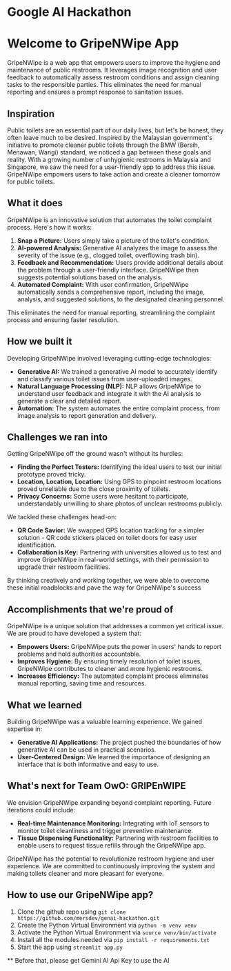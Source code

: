 # Google AI Hackathon

# Welcome to GripeNWipe App

GripeNWipe is a web app that empowers users to improve the hygiene and maintenance of public restrooms. It leverages image recognition and user feedback to automatically assess restroom conditions and assign cleaning tasks to the responsible parties. This eliminates the need for manual reporting and ensures a prompt response to sanitation issues.

## Inspiration

Public toilets are an essential part of our daily lives, but let's be honest, they often leave much to be desired. Inspired by the Malaysian government's initiative to promote cleaner public toilets through the BMW (Bersih, Menawan, Wangi) standard, we noticed a gap between these goals and reality. With a growing number of unhygienic restrooms in Malaysia and Singapore, we saw the need for a user-friendly app to address this issue. GripeNWipe empowers users to take action and create a cleaner tomorrow for public toilets.

## What it does

GripeNWipe is an innovative solution that automates the toilet complaint process. Here's how it works:

1.  **Snap a Picture:** Users simply take a picture of the toilet's condition.
2.  **AI-powered Analysis:** Generative AI analyzes the image to assess the severity of the issue (e.g., clogged toilet, overflowing trash bin).
3.  **Feedback and Recommendation:** Users provide additional details about the problem through a user-friendly interface. GripeNWipe then suggests potential solutions based on the analysis.
4.  **Automated Complaint:** With user confirmation, GripeNWipe automatically sends a comprehensive report, including the image, analysis, and suggested solutions, to the designated cleaning personnel.

This eliminates the need for manual reporting, streamlining the complaint process and ensuring faster resolution.

## How we built it

Developing GripeNWipe involved leveraging cutting-edge technologies:

- **Generative AI:** We trained a generative AI model to accurately identify and classify various toilet issues from user-uploaded images.
- **Natural Language Processing (NLP):** NLP allows GripeNWipe to understand user feedback and integrate it with the AI analysis to generate a clear and detailed report.
- **Automation:** The system automates the entire complaint process, from image analysis to report generation and delivery.

## Challenges we ran into

Getting GripeNWipe off the ground wasn't without its hurdles:

- **Finding the Perfect Testers:** Identifying the ideal users to test our initial prototype proved tricky.
- **Location, Location, Location:** Using GPS to pinpoint restroom locations proved unreliable due to the close proximity of toilets.
- **Privacy Concerns:** Some users were hesitant to participate, understandably unwilling to share photos of unclean restrooms publicly.

We tackled these challenges head-on:

- **QR Code Savior:** We swapped GPS location tracking for a simpler solution - QR code stickers placed on toilet doors for easy user identification.
- **Collaboration is Key:** Partnering with universities allowed us to test and improve GripeNWipe in real-world settings, with their permission to upgrade their restroom facilities.

By thinking creatively and working together, we were able to overcome these initial roadblocks and pave the way for GripeNWipe's success

## Accomplishments that we're proud of

GripeNWipe is a unique solution that addresses a common yet critical issue. We are proud to have developed a system that:

- **Empowers Users:** GripeNWipe puts the power in users' hands to report problems and hold authorities accountable.
- **Improves Hygiene:** By ensuring timely resolution of toilet issues, GripeNWipe contributes to cleaner and more hygienic restrooms.
- **Increases Efficiency:** The automated complaint process eliminates manual reporting, saving time and resources.

## What we learned

Building GripeNWipe was a valuable learning experience. We gained expertise in:

- **Generative AI Applications:** The project pushed the boundaries of how generative AI can be used in practical scenarios.
- **User-Centered Design:** We learned the importance of designing an interface that is both informative and easy to use.

## What's next for Team OwO: GRIPEnWIPE

We envision GripeNWipe expanding beyond complaint reporting. Future iterations could include:

- **Real-time Maintenance Monitoring:** Integrating with IoT sensors to monitor toilet cleanliness and trigger preventive maintenance.
- **Tissue Dispensing Functionality:** Partnering with restroom facilities to enable users to request tissue refills through the GripeNWipe app.

GripeNWipe has the potential to revolutionize restroom hygiene and user experience. We are committed to continuously improving the system and making toilets cleaner and more pleasant for everyone.

## How to use our GripeNWipe app?

1. Clone the github repo using `git clone https://github.com/mersdev/genai-hackathon.git`
1. Create the Python Virtual Environment via `python -m venv venv`
1. Activate the Python Virtual Environment via `source venv/bin/activate`
1. Install all the modules needed via `pip install -r requirements.txt`
1. Start the app using `streamlit app.py`

\*\* Before that, please get Gemini AI Api Key to use the AI
